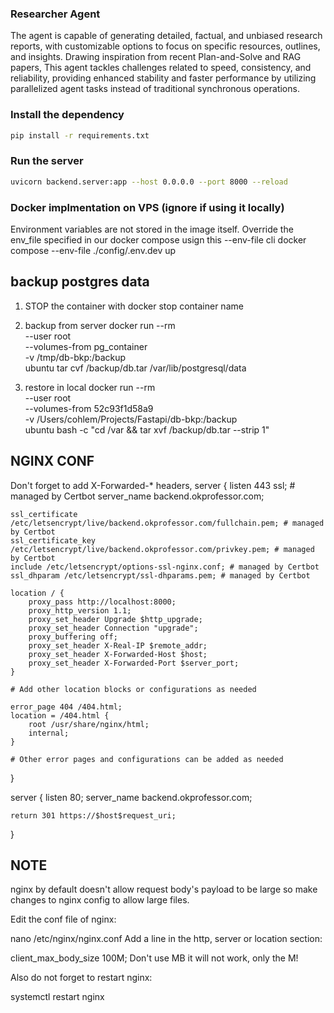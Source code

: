 ### Researcher Agent

The agent is capable of generating detailed, factual, and unbiased research reports, with customizable options to focus on specific resources, outlines, and insights. Drawing inspiration from recent Plan-and-Solve and RAG papers, This agent tackles challenges related to speed, consistency, and reliability, providing enhanced stability and faster performance by utilizing parallelized agent tasks instead of traditional synchronous operations.


### Install the dependency

```bash
pip install -r requirements.txt
```

### Run the server

```bash
uvicorn backend.server:app --host 0.0.0.0 --port 8000 --reload
```


### Docker implmentation on VPS (ignore if using it locally)

Environment variables are not stored in the image itself.
Override the env_file specified in our docker compose usign this --env-file cli
docker compose --env-file ./config/.env.dev up

## backup postgres data

1. STOP the container with docker stop container name
2. backup from server
   docker run --rm \
    --user root \
    --volumes-from pg_container \
    -v /tmp/db-bkp:/backup \
    ubuntu tar cvf /backup/db.tar /var/lib/postgresql/data

3. restore in local
   docker run --rm \
    --user root \
    --volumes-from 52c93f1d58a9 \
    -v /Users/cohlem/Projects/Fastapi/db-bkp:/backup \
    ubuntu bash -c "cd /var && tar xvf /backup/db.tar --strip 1"

## NGINX CONF

Don't forget to add X-Forwarded-\* headers,
server {
listen 443 ssl; # managed by Certbot
server_name backend.okprofessor.com;

    ssl_certificate /etc/letsencrypt/live/backend.okprofessor.com/fullchain.pem; # managed by Certbot
    ssl_certificate_key /etc/letsencrypt/live/backend.okprofessor.com/privkey.pem; # managed by Certbot
    include /etc/letsencrypt/options-ssl-nginx.conf; # managed by Certbot
    ssl_dhparam /etc/letsencrypt/ssl-dhparams.pem; # managed by Certbot

    location / {
        proxy_pass http://localhost:8000;
        proxy_http_version 1.1;
        proxy_set_header Upgrade $http_upgrade;
        proxy_set_header Connection "upgrade";
        proxy_buffering off;
        proxy_set_header X-Real-IP $remote_addr;
        proxy_set_header X-Forwarded-Host $host;
        proxy_set_header X-Forwarded-Port $server_port;
    }

    # Add other location blocks or configurations as needed

    error_page 404 /404.html;
    location = /404.html {
        root /usr/share/nginx/html;
        internal;
    }

    # Other error pages and configurations can be added as needed

}

server {
listen 80;
server_name backend.okprofessor.com;

    return 301 https://$host$request_uri;

}

## NOTE

nginx by default doesn't allow request body's payload to be large so make changes to nginx config to allow large files.

Edit the conf file of nginx:

nano /etc/nginx/nginx.conf
Add a line in the http, server or location section:

client_max_body_size 100M;
Don't use MB it will not work, only the M!

Also do not forget to restart nginx:

systemctl restart nginx
